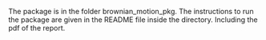 The package is in the folder brownian_motion_pkg. The instructions to run the package are given in the README file inside the directory. Including the pdf of the report. 
